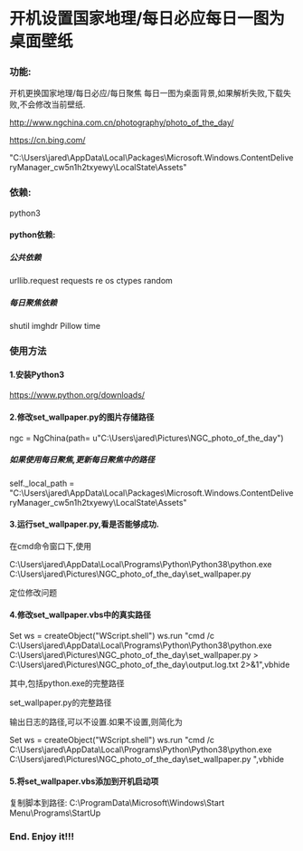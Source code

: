 # 开机设置国家地理/每日必应每日一图为桌面壁纸

### 功能:

开机更换国家地理/每日必应/每日聚焦 每日一图为桌面背景,如果解析失败,下载失败,不会修改当前壁纸.

http://www.ngchina.com.cn/photography/photo_of_the_day/

https://cn.bing.com/

"C:\\Users\\jared\\AppData\\Local\\Packages\\Microsoft.Windows.ContentDeliveryManager_cw5n1h2txyewy\\LocalState\\Assets"


### 依赖:
python3

#### python依赖:
##### 公共依赖
urllib.request
requests
re
os
ctypes
random

##### 每日聚焦依赖
shutil
imghdr
Pillow
time


### 使用方法

#### 1.安装Python3

https://www.python.org/downloads/



#### 2.修改set_wallpaper.py的图片存储路径

ngc = NgChina(path= u"C:\\Users\\jared\\Pictures\\NGC_photo_of_the_day")
##### 如果使用每日聚焦,更新每日聚焦中的路径
self._local_path = "C:\\Users\\jared\\AppData\\Local\\Packages\\Microsoft.Windows.ContentDeliveryManager_cw5n1h2txyewy\\LocalState\\Assets"


#### 3.运行set_wallpaper.py,看是否能够成功.

在cmd命令窗口下,使用

C:\Users\jared\AppData\Local\Programs\Python\Python38\python.exe C:\Users\jared\Pictures\NGC_photo_of_the_day\set_wallpaper.py

定位修改问题


#### 4.修改set_wallpaper.vbs中的真实路径

Set ws = createObject("WScript.shell")
 ws.run "cmd /c C:\Users\jared\AppData\Local\Programs\Python\Python38\python.exe C:\Users\jared\Pictures\NGC_photo_of_the_day\set_wallpaper.py > C:\Users\jared\Pictures\NGC_photo_of_the_day\output.log.txt 2>&1",vbhide

其中,包括python.exe的完整路径

set_wallpaper.py的完整路径

输出日志的路径,可以不设置.如果不设置,则简化为

Set ws = createObject("WScript.shell")
 ws.run "cmd /c C:\Users\jared\AppData\Local\Programs\Python\Python38\python.exe C:\Users\jared\Pictures\NGC_photo_of_the_day\set_wallpaper.py ",vbhide



#### 5.将set_wallpaper.vbs添加到开机启动项
复制脚本到路径:
C:\ProgramData\Microsoft\Windows\Start Menu\Programs\StartUp


### End. Enjoy it!!!



